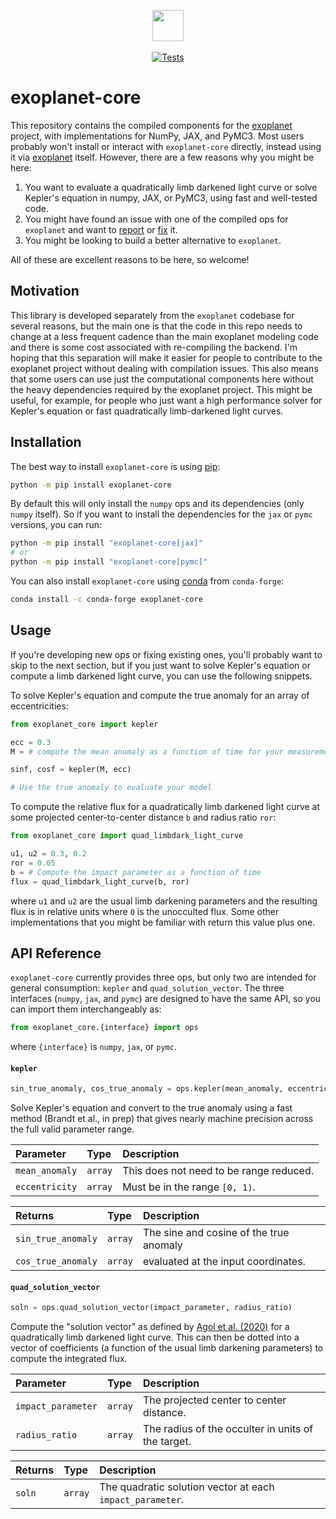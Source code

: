 <p align="center">
  <img width="50" src="https://raw.githubusercontent.com/exoplanet-dev/exoplanet/main/docs/_static/logo.png">
  <br><br>
  <a href="https://github.com/exoplanet-dev/exoplanet-core/actions/workflows/tests.yml">
    <img src="https://github.com/exoplanet-dev/exoplanet-core/actions/workflows/tests.yml/badge.svg" alt="Tests">
  </a>
</p>

# exoplanet-core

This repository contains the compiled components for the
[exoplanet](https://github.com/exoplanet-dev/exoplanet/) project, with
implementations for NumPy, JAX, and PyMC3. Most users probably won't install or
interact with `exoplanet-core` directly, instead using it via
[exoplanet](https://docs.exoplanet.codes) itself. However, there are a few
reasons why you might be here:

1. You want to evaluate a quadratically limb darkened light curve or solve
   Kepler's equation in numpy, JAX, or PyMC3, using fast and well-tested code.
2. You might have found an issue with one of the compiled ops for `exoplanet`
   and want to [report](https://github.com/exoplanet-dev/exoplanet-core/issues)
   or [fix](https://github.com/exoplanet-dev/exoplanet-core/pulls) it.
3. You might be looking to build a better alternative to `exoplanet`.

All of these are excellent reasons to be here, so welcome!

## Motivation

This library is developed separately from the `exoplanet` codebase for several
reasons, but the main one is that the code in this repo needs to change at a
less frequent cadence than the main exoplanet modeling code and there is some
cost associated with re-compiling the backend. I'm hoping that this separation
will make it easier for people to contribute to the exoplanet project without
dealing with compilation issues. This also means that some users can use just
the computational components here without the heavy dependencies required by the
exoplanet project. This might be useful, for example, for people who just want a
high performance solver for Kepler's equation or fast quadratically
limb-darkened light curves.

## Installation

The best way to install `exoplanet-core` is using [pip](https://pip.pypa.io):

```bash
python -m pip install exoplanet-core
```

By default this will only install the `numpy` ops and its dependencies (only
`numpy` itself). So if you want to install the dependencies for the `jax` or
`pymc` versions, you can run:

```bash
python -m pip install "exoplanet-core[jax]"
# or
python -m pip install "exoplanet-core[pymc]"
```

You can also install `exoplanet-core` using [conda](https://docs.conda.io) from
`conda-forge`:

```bash
conda install -c conda-forge exoplanet-core
```

## Usage

If you're developing new ops or fixing existing ones, you'll probably want to
skip to the next section, but if you just want to solve Kepler's equation or
compute a limb darkened light curve, you can use the following snippets.

To solve Kepler's equation and compute the true anomaly for an array of
eccentricities:

```python
from exoplanet_core import kepler

ecc = 0.3
M = # compute the mean anomaly as a function of time for your measurements

sinf, cosf = kepler(M, ecc)

# Use the true anomaly to evaluate your model
```

To compute the relative flux for a quadratically limb darkened light curve at
some projected center-to-center distance `b` and radius ratio `ror`:

```python
from exoplanet_core import quad_limbdark_light_curve

u1, u2 = 0.3, 0.2
ror = 0.05
b = # Compute the impact parameter as a function of time
flux = quad_limbdark_light_curve(b, ror)
```

where `u1` and `u2` are the usual limb darkening parameters and the resulting
flux is in relative units where `0` is the unocculted flux. Some other
implementations that you might be familiar with return this value plus one.

## API Reference

`exoplanet-core` currently provides three ops, but only two are intended for
general consumption: `kepler` and `quad_solution_vector`. The three interfaces
(`numpy`, `jax`, and `pymc`) are designed to have the same API, so you can
import them interchangeably as:

```python
from exoplanet_core.{interface} import ops
```

where `{interface}` is `numpy`, `jax`, or `pymc`.

#### `kepler`

```python
sin_true_anomaly, cos_true_anomaly = ops.kepler(mean_anomaly, eccentricity)
```

Solve Kepler's equation and convert to the true anomaly using a fast method
(Brandt et al., in prep) that gives nearly machine precision across the full
valid parameter range.

| Parameter      | Type    | Description                             |
| :------------- | :------ | :-------------------------------------- |
| `mean_anomaly` | `array` | This does not need to be range reduced. |
| `eccentricity` | `array` | Must be in the range `[0, 1)`.          |

| Returns            | Type    | Description                             |
| :----------------- | :------ | :-------------------------------------- |
| `sin_true_anomaly` | `array` | The sine and cosine of the true anomaly |
| `cos_true_anomaly` | `array` | evaluated at the input coordinates.     |

#### `quad_solution_vector`

```python
soln = ops.quad_solution_vector(impact_parameter, radius_ratio)
```

Compute the "solution vector" as defined by [Agol et al.
(2020)](https://arxiv.org/abs/1908.03222) for a quadratically limb darkened
light curve. This can then be dotted into a vector of coefficients (a function
of the usual limb darkening parameters) to compute the integrated flux.

| Parameter          | Type    | Description                                        |
| :----------------- | :------ | :------------------------------------------------- |
| `impact_parameter` | `array` | The projected center to center distance.           |
| `radius_ratio`     | `array` | The radius of the occulter in units of the target. |

| Returns | Type    | Description                                               |
| :------ | :------ | :-------------------------------------------------------- |
| `soln`  | `array` | The quadratic solution vector at each `impact_parameter`. |
